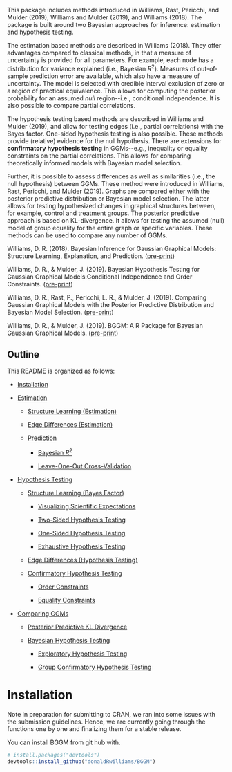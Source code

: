 
<!-- README.md is generated from README.Rmd. Please edit that file -->
<!-- ![](https://github.com/donaldRwilliams/BGGM/blob/master/man/figures/logo2.jpg) -->
This package includes methods introduced in Williams, Rast, Pericchi, and Mulder (2019), Williams and Mulder (2019), and Williams (2018). The package is built around two Bayesian approaches for inference: estimation and hypothesis testing.

The estimation based methods are described in Williams (2018). They offer advantages compared to classical methods, in that a measure of uncertainty is provided for all parameters. For example, each node has a distribution for variance explained (i.e., Bayesian *R*<sup>2</sup>). Measures of out-of-sample prediction error are available, which also have a measure of uncertainty. The model is selected with credible interval exclusion of zero or a region of practical equivalence. This allows for computing the posterior probability for an assumed *null* region--i.e., conditional independence. It is also possible to compare partial correlations.

The hypothesis testing based methods are described in Williams and Mulder (2019), and allow for testing edges (i.e., partial correlations) with the Bayes factor. One-sided hypothesis testing is also possible. These methods provide (relative) evidence for the null hypothesis. There are extensions for **confirmatory hypothesis testing** in GGMs--e.g., inequality or equality constraints on the partial correlations. This allows for comparing theoretically informed models with Bayesian model selection.

Further, it is possible to assess differences as well as similarities (i.e., the null hypothesis) between GGMs. These method were introduced in Williams, Rast, Pericchi, and Mulder (2019). Graphs are compared either with the posterior predictive distribution or Bayesian model selection. The latter allows for testing hypothesized changes in graphical structures between, for example, control and treatment groups. The posterior predictive approach is based on KL-divergence. It allows for testing the assumed (null) model of group equality for the entire graph or specific variables. These methods can be used to compare any number of GGMs.

Williams, D. R. (2018). Bayesian Inference for Gaussian Graphical Models: Structure Learning, Explanation, and Prediction. ([pre-print](https://doi.org/10.31234/osf.io/x8dpr))

Williams, D. R., & Mulder, J. (2019). Bayesian Hypothesis Testing for Gaussian Graphical Models:Conditional Independence and Order Constraints. ([pre-print](https://doi.org/10.31234/osf.io/ypxd8))

Williams, D. R., Rast, P., Pericchi, L. R., & Mulder, J. (2019). Comparing Gaussian Graphical Models with the Posterior Predictive Distribution and Bayesian Model Selection. ([pre-print](https://psyarxiv.com/yt386/))

Williams, D. R., & Mulder, J. (2019). BGGM: A R Package for Bayesian Gaussian Graphical Models. ([pre-print](https://psyarxiv.com/3b5hf/))

Outline
-------

This README is organized as follows:

-   [Installation](#installation)

-   [Estimation](#estimation)

    -   [Structure Learning (Estimation)](#structure-learning-estimation)

    -   [Edge Differences (Estimation)](#edge-differences)

    -   [Prediction](#prediction)

        -   [Bayesian *R*<sup>2</sup>](#bayesian-r2)

        -   [Leave-One-Out Cross-Validation](#leave-one-out-cross-validation)

-   [Hypothesis Testing](#hypothesis-testing)

    -   [Structure Learning (Bayes Factor)](#structure-learning-bayes-factor)

        -   [Visualizing Scientific Expectations](#visualizing-scientific-expectations)

        -   [Two-Sided Hypothesis Testing](#two-sided-testing)

        -   [One-Sided Hypothesis Testing](#one-sided-testing)

        -   [Exhaustive Hypothesis Testing](#exhaustive-hypothesis-testing)

    -   [Edge Differences (Hypothesis Testing)](#edge-differences-hypothesis-testing)

    -   [Confirmatory Hypothesis Testing](#confirmatory-hypothesis-testing)

        -   [Order Constraints](#order-constraints)

        -   [Equality Constraints](#equality-constraints)

-   [Comparing GGMs](#comparing-ggms)

    -   [Posterior Predictive KL Divergence](#posterior-predictive-kl-divergence)

    -   [Bayesian Hypothesis Testing](#bayesian-hypothesis-testing)

        -   [Exploratory Hypothesis Testing](#exploratory-hypothesis-testing)

        -   [Group Confirmatory Hypothesis Testing](#group-confirmatory-hypothesis-testing)

Installation
============

Note in preparation for submitting to CRAN, we ran into some issues with the submission guidelines. Hence, we are currently going through the functions one by one and finalizing them for a stable release.

You can install BGGM from git hub with.

``` r
# install.packages("devtools")
devtools::install_github("donaldRwilliams/BGGM")
```

<!-- # Estimation -->
<!-- The following methods are described in Williams (2018). They build upon two basic ideas. First, the Wishart distribution is a conjugate prior distribution for the precision matrix (inverse of the covariance matrix). This provides an analytic solution for selecting the graph, and allows for conveniently drawing posterior samples. Second, there is an exact relationship between estimating the precision matrix directly and with multiple regression. Here the individual elements, from joint posterior distribution of the precision matrix, can be converted to their respective regression counterparts. This allows for assessing nodewise (for each variable in the model) predictability.  -->
<!-- ##  Structure Learning (Estimation) -->
<!-- By structure learning we are referring to selecting the graph (i.e., the edge set $E$), which consists of those edges determined to be non-zero.  For demonstrative purposes, we consider a relatively small number of variables ($p= 5$).  -->
<!-- The package **BGGM** offers a convenient analytic solution for estimating GGMs. It is implemented with: -->
<!-- ```{r eval=TRUE, message=F, warning=F} -->
<!-- library(BGGM) -->
<!-- library(ggplot2) -->
<!-- library(ggraph) -->
<!-- library(foreach) -->
<!-- # p = 5 -->
<!-- Y <- BGGM::bfi[,1:5] -->
<!-- # analytic solution -->
<!-- fit_analytic <- estimate(Y, analytic = T) -->
<!-- # summary -->
<!-- summary(fit_analytic) -->
<!-- ``` -->
<!-- Note `summary(.)` provides information about the fitted model, including that the analytic solution was used, the number of observations ($n$) and variables ($p$), and the number of edges.  -->
<!-- The edge set is then selected with: -->
<!-- ```{r } -->
<!-- # select the graph (edge set E) -->
<!-- E <- select(fit_analytic, ci_width = 0.95) -->
<!-- # summary of E -->
<!-- summary(E) -->
<!-- ``` -->
<!-- The analytic solution works directly with the precision matrix, and thus, there is not an option to summarize the posterior distributions. This is because the non-standardized elements are in the opposite direction ($\pm$) of the partial correlations, which in our experience, can lead to confusion. To summarize  the partial correlations change `analytic = T` to `analytic = F`: -->
<!-- ```{r} -->
<!-- # sample from posterior -->
<!-- fit_sampling <- estimate(Y, analytic = F) -->
<!-- # select the graph -->
<!-- E <- select(fit_sampling, ci_width = 0.95) -->
<!-- # summarize partial correlations -->
<!-- summary(E, summarize = T, digits = 2) -->
<!-- ``` -->
<!-- Note that `edge` corresponds to that particular entry in the partial correlation matrix--i.e., `1--2` is the relation between the first and second variables, respectively. -->
<!-- **BGGM** provides several options for plotting, with each implemented as a S3 generic. For example, the partial correlations can be plotted with: -->
<!-- ```{r message=F, fig.height=3, fig.width=8} -->
<!-- # p = 10 -->
<!-- Y <- BGGM::bfi[,1:10] -->
<!-- # sampling required -->
<!-- fit_sampling <- estimate(Y, analytic = F) -->
<!-- # plot -->
<!-- plot_1A <- plot(fit_sampling,  -->
<!--                 ci_width = 0.95,  -->
<!--                 width = 0.1,   -->
<!--                 size = 2) + -->
<!--             coord_cartesian() + -->
<!--             theme(axis.text.x = element_text(angle = 90)) -->
<!-- plot_1A -->
<!-- ``` -->
<!-- This example nicely demonstrates how the `plot` objects can be further customized with **ggplot2**. There are two options for visualizing the selected graph. The heatmap plot is generated with: -->
<!-- ```{r, message=F} -->
<!-- # select the graph -->
<!-- E <- select(fit_sampling, ci_width = 0.95) -->
<!-- # heatmap plot -->
<!-- plot_1B <- plot(E,  -->
<!--                 type = "heatmap",  -->
<!--                 lower_tri = TRUE) + -->
<!--            ggtitle("Heatmap Plot") +  -->
<!--            theme(plot.title = element_text(size = 15)) -->
<!-- ``` -->
<!-- Here `lower_tri = TRUE` controls which partial correlations are plotted.  In this case, only the lower triangular elements are included in the plot. This can be changed with `lower_tri = FALSE`. -->
<!-- On the other hand, a “network” plot can be obtained with: -->
<!-- ```{r, warning=F,  fig.width=10, fig.height=4} -->
<!-- # network plot -->
<!-- plot_1C <- plot(E, type = "network", -->
<!--                 layout ='circle', -->
<!--                 node_outer = 8, -->
<!--                 node_inner = 7, -->
<!--                 node_text_size = 4) + -->
<!--            ggtitle("Network Plot") + -->
<!--            theme(plot.title = element_text(size = 15)) -->
<!-- cowplot::plot_grid(plot_1B, plot_1C) -->
<!-- ``` -->
<!-- A  key  feature  of **BGGM** is  extending  inference  beyond  identifying  non-zero  partial correlations.  The region of practical equivalence can be used for this purpose, as it allows for determining which relations are practically zero. In this case, we follow Cohen’s guidelines, wherein 0.1 is considered a small effect.This is implemented with: -->
<!-- ```{r, eval=T} -->
<!-- # p = 10 -->
<!-- Y <- BGGM::bfi[,1:10] -->
<!-- # sample from posterior -->
<!-- fit_sample <- estimate(Y, iter = 5000, analytic = F) -->
<!-- # select the graph -->
<!-- E <- select(fit_sample, rope = 0.1, prob = 0.95) -->
<!-- # summary for first 10 rows -->
<!-- head(E, nrow = 10, summarize = T, digits = 2) -->
<!-- ``` -->
<!-- The argument `prob = 0.95` requires that 95 % of the posterior density be in or out of the rope to be considered practically equivalent or different from zero.  With this decision rule, as seen with `head(.)`, edges `1--4` and `1--5` are practically equivalent to zero.  This inference is made possible with **BGGM**. -->
<!-- In this case, `plot(.)` returns two objects:  (1) the selected edges; (2) those for which there is support for the null values.  This is implemented with: -->
<!-- ```{r warning = F , out.height= "250 %"} -->
<!-- # network plot -->
<!-- plts <- plot(E, type = "network", -->
<!--              layout ='circle', -->
<!--              node_outer = 10, -->
<!--              node_inner = 9, -->
<!--              node_text_size = 6) -->
<!-- # practically non-zero -->
<!-- plot_1D <- plts$plot_nonzero + -->
<!--              ggtitle("Practically Non-zero") + -->
<!--              theme(plot.title = element_text(size = 15)) -->
<!-- plot_1D -->
<!-- ``` -->
<!-- ```{r, warning=F, out.height= "250 %"} -->
<!-- # practically zero -->
<!-- plot_1E <- plts$plot_zero + -->
<!--               ggtitle("Practically Zero") + -->
<!--               theme(plot.title = element_text(size = 15)) -->
<!-- plot_1E -->
<!-- ``` -->
<!-- We emphasize that GGMs are often thought to capture conditionally *independent* relations--i.e., evidence for the null hypothesis of no effect, conditional on the other variables in the model. However, the dominant approach assesses conditional *dependence* ($\rho_{ij} \neq 0$), and then sets relations to zero otherwise. **BGGM** can explicitly answer the question of conditional independence. -->
<!-- ## Edge Differences -->
<!-- Differences between partial correlations are often tested in GGMs; for example, with a classical (i.e., frequentist) approach that is implemented in **bootnet**.  One contribution of **BGGM** is providing Bayesian analogs for commonly used methods, as well as extensions to those methods.  In this case, we can use posterior probabilities to determine which edges are practically equivalent.  This is implemented with: -->
<!-- ```{r, message=F} -->
<!-- edge_difference <- edge_compare(fit_sample,  -->
<!--                                 contrast =  list("1--5 - 1--3",  -->
<!--                                                  "1--2 - 1--6",  -->
<!--                                                  "1--4 - 1--7",  -->
<!--                                                  "1--5 - 1--10",  -->
<!--                                                  "1--2 - 1--9"),  -->
<!--                                 ci_width = 0.95, -->
<!--                                 rope = 0.1) -->
<!-- head(edge_difference, nrow = 4) -->
<!-- ``` -->
<!-- This  output  includes  the  posterior  mean  and  standard  deviation  for  each  difference. Further, `pr_in` is  the  proportion  of  samples  between ($\pm$) 0.1.   This  can  be interpreted as the posterior probability of practical equivalence, which has been defined with the argument `rope = 0.1`.  Note that care must be taken when specifying the contrasts, as an error will arise if they are not in the proper format. The object `edge_difference` can then be plotted, but this is omitted to save space. -->
<!-- ## Prediction -->
<!-- The following is based on the correspondence between the elements of the precision matrix and multiple regression. In the context of GGMs, using regression to select edges is referred to as “neighborhood” selection.   On the other hand, the method described in Williams (2018) works directly with either the posterior distribution for the precision matrix or the maximum a posteriori estimates. These are then converted to the corresponding regression coefficients and residual variances. It follows that **BGGM** can also be used for the purpose of multiple regression–i.e., -->
<!-- ```{r} -->
<!-- # p = 10 -->
<!-- Y <- BGGM::bfi[,1:10] -->
<!-- # sample posterior -->
<!-- fit <- estimate(Y, iter = 5000) -->
<!-- # precision to regression -->
<!-- coefficients(fit, node = 1, ci_width = 0.95) -->
<!-- ``` -->
<!-- Here `node = 1` indicates which node is summarized.  This correspondence allows for computing measures of prediction error (or accuracy), including Bayesian $R^2$ and Bayesian leave-one-out cross-validation,  each  of  which  has  a  measure  of  uncertainty. Furthermore,  when  a computationally convenient option is desirable, **BGGM** includes an analytic expression for prediction error. This is also known as the predicted residual sums of squares (PRESS). -->
<!-- ### Bayesian $R^2$ -->
<!-- In-sample Bayesian $R^2$ is implemented with: -->
<!-- ```{r} -->
<!-- # training data -->
<!-- Y_train <- BGGM::bfi[1:100,1:10] -->
<!-- # fit to training data -->
<!-- fit_train <- estimate(Y_train, iter = 5000) -->
<!-- # compute Bayes R2 -->
<!-- train_R2 <- predict(fit_train, -->
<!--                     ci_width = 0.90, -->
<!--                     samples = 1000, -->
<!--                     measure = "R2") -->
<!-- # summary for first 2 rows -->
<!-- head(train_R2, nrow = 2) -->
<!-- ``` -->
<!-- Here `ci_width = 0.90` indicates the decision rule for setting coefficients to zero, and by default, 95 % intervals are used in the summary output. Similarly, out-of-sample Bayesian $R^2$ is computed with: -->
<!-- ```{r} -->
<!-- # test data -->
<!-- Y_test <-  BGGM::bfi[101:2000,1:10] -->
<!-- # predict test data -->
<!-- test_R2 <- predict(fit_train, ci_width = 0.90, -->
<!--                    test_data = Y_test, -->
<!--                    samples = 1000, measure = "R2") -->
<!-- ``` -->
<!-- The work flow is completed by visualizing Bayesian $R^2$ for each node–i.e., -->
<!-- ```{r, out.height= "300 %"} -->
<!-- # prior training and test error in the same plot -->
<!-- plt_3A <- plot(x1 = train_R2, x2 =  test_R2, order = "test") -->
<!-- plt_3A -->
<!-- ``` -->
<!-- Here the nodes have been ordered by which has the best out-of-sample performance. It is also possible to have each in a separate plot by leaving `x2` empty. The `predict` object can be used to assess differences in predictive accuracy with compare(.). **BGGM** also includes mean squared error (`measure = "mse"`). -->
<!-- ### Leave-one-out cross-validation -->
<!-- Bayesian leave-one-out cross-validation is implemented with: -->
<!-- ```{r} -->
<!-- # p = 10 -->
<!-- Y <- BGGM::bfi[1:1000,1:10] -->
<!-- # sample posterior -->
<!-- fit_sample <- estimate(Y, iter = 5000) -->
<!-- # Bayesian LOO -->
<!-- bayes_loo <- loocv(fit_sample) -->
<!-- # nodewise loo summary -->
<!-- summary(bayes_loo) -->
<!-- ``` -->
<!-- The results are plotted with: -->
<!-- ```{r, out.height= "300 %"} -->
<!-- # plot CV error -->
<!-- plt_3B <- plot(bayes_loo, size = 8) + -->
<!--           theme_classic() + -->
<!--           ylab("Bayesian Leave-One-Out") -->
<!-- plt_3B -->
<!-- ``` -->
<!-- Similarly,  by  setting `analytic = T`,  leave-one-out  prediction  error  can  be  computed analytically.  This is implemented with: -->
<!-- ```{r, out.height= "300 %"} -->
<!-- # p = 10 -->
<!-- Y <- BGGM::bfi[1:1000,1:10] -->
<!-- # analytic solution -->
<!-- fit_analytic <- estimate(Y, analytic = T) -->
<!-- # analytic LOO (PRESS; based on point estimates) -->
<!-- press_loo <- loocv(fit_analytic) -->
<!-- # plot CV error -->
<!-- plt_3C <- plot(press_loo, size = 8) + -->
<!--           theme_classic() + -->
<!--           ylab("PRESS: Leave-One-Out") + -->
<!--           scale_y_continuous(expand = c(0, 0), -->
<!--           limit = c(0, 1000)) -->
<!-- plt_3C -->
<!-- ``` -->
<!-- This highlights the difference between the leave-one-out methods, in that the Bayesian version has a measure of uncertainty (although the order is the same). For both measures of predictive *error*, a lower value indicates a more predictable node (variable). -->
<!-- # Hypothesis Testing -->
<!-- The following methods were introduced in Williams and Mulder (2019). That work not only presented an exploratory approach using the Bayes factor, but it also proposed methodology for confirmatory hypothesis testing in GGMs. The latter provides an alternative to data driven model selection that is commonplace in the GGM literature, and in particular, it allows for comparing theoretical models. Further, the novel matrix$-F$ prior distribution is used for the partial correlations, which offers more flexibility than the Wishart distribution. This approach builds upon (Mulder2016), where the focus was on correlations (as opposed to *partial* correlations). In particular, **BGGM** allows for Bayesian model selection with competing sets of inequality and/or equality constraints on multiple partial correlations. -->
<!-- ## Structure Learning (Bayes Factor) -->
<!-- ### Visualizing Scientific Expectations -->
<!-- For Bayesian hypothesis testing in particular, it is important to *fully* understand the prior distribution $\mathcal{H}_u$. This is because it captures the predicted effect size, and it is used to compute the Bayes factor. This stands in contrast to the above estimation based methods, where $E$ is determined with respect to (only) the posterior distribution. To this end, **BGGM** includes functions to visualize the prior distribution or prediction--i.e., -->
<!-- ```{r,  out.width = '50%'} -->
<!-- # define (potentially) hypothesized standard deviations for rho_ij -->
<!-- rho_sd <- c(0.1, 0.25, 0.5) -->
<!-- # plot -->
<!-- plt_4A <- hypothesis_plot(rho_sd = rho_sd) + -->
<!--                 theme(panel.grid.major = element_blank()) + -->
<!--                 ylab("Density")         -->
<!-- plt_4A -->
<!-- ``` -->
<!-- `rho_sd = c(.)` defines a couple (prospective) values for the hypothesized standard deviation of the partial correlations. Further, **BGGM** allows for testing edge differences with the Bayes factor. Accordingly, the *implied* prior distribution for the difference can also be visualized. This is implemented with: -->
<!-- ```{r,  out.width = '50%'} -->
<!-- # define (potentially) hypothesized standard deviations for rho_ij -->
<!-- rho_sd <- c(0.1, 0.25, 0.5) -->
<!-- # plot -->
<!-- plt_4B <- hypothesis_plot(rho_sd = rho_sd, -->
<!--                           difference = TRUE) + -->
<!--                 theme(panel.grid.major = element_blank()) + -->
<!--                 ylab("Density")         -->
<!-- plt_4B -->
<!-- ``` -->
<!-- ### Two-Sided Testing -->
<!-- Two-sided hypothesis testing is implemented as follows. First the model is fitted with: -->
<!-- ```{r, warning=F} -->
<!-- # p = 5 -->
<!-- Y <- BGGM::bfi[,1:5] -->
<!-- # fit model -->
<!-- fit_bf <- explore(Y, prior_sd = 0.5,  -->
<!--                   iter = 5000,  -->
<!--                   cores = 2) -->
<!-- summary(fit_bf) -->
<!-- ``` -->
<!-- Note `summary(.)`, or alternatively `print(.)`, provides information about the fitted model, including that hypothesis testing (exploratory) was used, the number of observations ($n$) and variables ($p$), and the number of edges. Delta ($\delta$) is the hyperparameter of the matrix$-F$ distribution. A value of 3 corresponds to `prior_sd = 0.5`. This output parallels the estimation based methods. Importantly, all fitted objects include specific (what method was used) and general information (e.g., $n$ and $p$) when printed. -->
<!-- The graph is then selected with: -->
<!-- ```{r} -->
<!-- E <- select(fit_bf,  -->
<!--             BF_cut = 3,  -->
<!--             alternative = "two.sided") -->
<!-- # summary  -->
<!-- summary(E, hyp = "H1") -->
<!-- ``` -->
<!-- It is also possible to change `hyp = "H1"` to `hyp = "H0`, which will print the adjacency matrix for conditionally independent relations. Further, it is possible to summarize $E$ as follows: -->
<!-- ```{r} -->
<!-- summary(E, summarize = T, log = T, digits = 2) -->
<!-- ``` -->
<!-- The option `log = TRUE` controls the scale of the Bayes factor. Note that the same plotting options available for these methods. They have the same implementation as the estimation based methods, and thus the `alternative = two.sided` plot is not shown here. It is also possible to plot $\mathcal{H}_u$ and a selected posterior distribution. This visualizes how the Bayes factor is computed--i.e., -->
<!-- ```{r,  out.width = '50%'} -->
<!-- plt_4C <- hypothesis_plot(fit = fit_bf,  -->
<!--                 edge = "1--4", size = 3) + -->
<!--         theme(panel.grid.minor = element_blank(), -->
<!--               legend.position = "top") + -->
<!--   ylab("Density") + -->
<!--   xlab("Distributions") -->
<!-- plt_4C -->
<!-- ``` -->
<!-- Here it can be seen that the Bayes factor is the ratio of density evaluated at 0. In this case, there is evidence for $\mathcal{H}_0$ ($BF_{01} \approx 33$). This plotting option  may be useful for understanding (and describing) the Bayes factor approach for selecting the graph (or more generally the testing strategy for partial correlations).  -->
<!-- ### One-Sided Testing -->
<!-- One-sided hypothesis testing is implemented with: -->
<!-- ```{r, warning=F, message=F, out.width = '50%'} -->
<!-- # p =  10 -->
<!-- Y <- BGGM::bfi[,1:10] -->
<!-- # sample from posterior -->
<!-- fit_bf <- explore(Y, prior_sd = 0.5,  -->
<!--                   iter = 5000,  -->
<!--                   cores = 2) -->
<!-- # rho > 0 -->
<!-- E_pos <- select(fit_bf,  -->
<!--             BF_cut = 3,  -->
<!--             alternative = "greater") -->
<!-- # positive plot -->
<!-- plt_pos <- plot(E_pos, type = "network")  -->
<!-- plt_pos <- plt_pos$plot_nonzero +  -->
<!--            ggtitle(expression(atop(H[0]: rho[i][j]*" = "*0, H[1]: rho[i][j]*" > "*0)))  -->
<!-- plt_pos -->
<!-- ``` -->
<!-- $\mathcal{H}_1: \rho_{ij} < 0$ can be tested by changing `alternative = greater` to `alternative = less`. -->
<!-- ### Exhaustive Hypothesis Testing -->
<!-- A defining feature of Bayesian hypothesis testing is the ability to assess which theoretical model best predicts the data at hand. However, in the absence of guiding theory, it is likely that a more exploratory approach is warranted. **BGGM** thus includes an exhaustive approach--i.e.,$\mathcal{H}_0: \rho_{ij} = 0$ vs. $\mathcal{H}_1: \rho_{ij} > 0$ vs. $\mathcal{H}_2: \rho_{ij} < 0$. -->
<!-- This covers the entire parameter space. Further details can be found in Williams and Mulder (2019). The exhaustive approach is implemented with: -->
<!-- ```{r} -->
<!-- # p = 10 -->
<!-- Y <- BGGM::bfi[,1:10] -->
<!-- # sample from posterior -->
<!-- fit_bf <- explore(Y, prior_sd = 0.5,  -->
<!--                   iter = 5000,  -->
<!--                   cores = 2) -->
<!-- # select the graph -->
<!-- E <- select(fit_bf,  -->
<!--             hyp_prob = 0.90,  -->
<!--             alternative = "exhaustive") -->
<!-- # first 5 rows -->
<!-- head(E, summarize = T, nrow = 5) -->
<!-- ``` -->
<!-- The ratio of posterior probabilities, e.g., $p(\mathcal{H}_1|\textbf{Y}) / p(\mathcal{H}_2|\textbf{Y})$, can then be used to compute a Bayes factor if desired. `hyp_prob = 0.90` is the decision rule for concluding there is evidence for a given hypothesis. This can the be plotted with: -->
<!-- ```{r, warning=F, message=F, fig.width=10, fig.height=3.5} -->
<!-- # plots -->
<!-- plts <- plot(E, type = "network") -->
<!-- # combine -->
<!-- cowplot::plot_grid(plts$plot_H0, plts$plot_H1, plts$plot_H2, nrow = 1) -->
<!-- ``` -->
<!-- ## Edge Differences (Hypothesis Testing) -->
<!-- **BGGM** allows for testing edge differences with Bayesian hypothesis testing. The same options are available as for determining $E$--i.e., `alternative = "two.sided"`, `alternative = "greater"` (or less), and `alternative = "exhaustive"`. The exhaustive approach is implemented with: -->
<!-- ```{r, out.height= "350 %"} -->
<!-- # p = 10 -->
<!-- Y <- BGGM::bfi[,1:10] -->
<!-- # sample from posterior -->
<!-- fit_bf <- explore(Y, prior_sd = 0.5,  -->
<!--                   iter = 5000,  -->
<!--                   cores = 2) -->
<!-- # edge compare -->
<!-- edge_comp <- edge_compare(fit_bf,  -->
<!--                   contrast = c("1--5 - 1--3",  -->
<!--                                "1--2 - 1--6",  -->
<!--                                "1--4 - 1--7",  -->
<!--                                "1--5 - 1--10",  -->
<!--                                "1--2 - 1--9"),  -->
<!--                   alternative = "exhaustive") -->
<!-- # summary -->
<!-- summary(edge_comp) -->
<!-- ``` -->
<!-- There are two plotting options for the returned object `edge_comp`. The first is ideal if few contrasts are tested--i.e., -->
<!-- ```{r, out.height= "350 %"} -->
<!-- # plot -->
<!-- plt <- plot(edge_comp, stack = F, spread = .75) -->
<!-- # one contrast -->
<!-- plt$`1--5 - 1--3` -->
<!-- ``` -->
<!-- The object `plt` includes a separate plot for each contrast. On the other hand, in the case of many contrasts, it is also possible to visualize each with a stacked bar chart--i.e., -->
<!-- ```{r, out.height= "350 %"} -->
<!-- # plot -->
<!-- plt <- plot(edge_comp, stack = T, spread = .75) -->
<!-- # stacked -->
<!-- plt -->
<!-- ``` -->
<!-- # Confirmatory Hypothesis Testing -->
<!-- A key contribution of **BGGM** is extending hypothesis testing beyond exploratory and to confirmatory in GGMs. The former is essentially feeding -->
<!-- the data to the functions in **BGGM** and seeing what comes back. In other words, there are no specific, hypothesized models under consideration. On the other hand, the confirmatory hypothesis testing approaches allows for comparing theoretical models or (actual) predictions. The focus is thus not on $E$, but only certain edges in the network.  -->
<!-- ## Order Constraints -->
<!-- Theory may suggest, for example, that a set of partial correlations is expected to be larger than another set of partial correlations, that there is a hypothesized order of edge magnitude for a given node (variable), or some edges are expected to be positive while others are predicted to be negative. These can be tested with **BGGM**.  -->
<!-- For example, suppose we expected (predicted) the following:  -->
<!-- $\mathcal{H}_1: \rho_{1,2} > \rho_{1,3} > \rho_{1,4} > \rho_{1,5}$ -->
<!-- vs.   -->
<!-- $\mathcal{H}_c:$ Not $\mathcal{H}_1$ -->
<!-- This is implemented with: -->
<!-- ```{r} -->
<!-- # p = 10 -->
<!-- Y <- BGGM::bfi[,1:10] -->
<!-- # hypothesis -->
<!-- hypothesis <- c("1--2 > 1--3 > 1--4 > 1--5") -->
<!-- # test order -->
<!-- test_order <-  confirm(x = Y, hypothesis  = hypothesis,  -->
<!--                        prior_sd = 0.5, iter = 50000,  -->
<!--                        cores = 2) -->
<!-- # summary -->
<!-- summary(test_order) -->
<!-- ``` -->
<!-- As indicated by the posterior probabilities, the hypothesis was not supported. -->
<!-- One the other hand, we can also test the prediction that, for a specific variable (for example),  certain edges are negative while others are positive--i.e.,   -->
<!-- $\mathcal{H}_1: (\rho_{1,2}, \rho_{1,3}, \rho_{1,4}) < 0 < \rho_{1,6}$ -->
<!-- vs. -->
<!-- $\mathcal{H}_c:$ Not $\mathcal{H}_1$ -->
<!-- Here the prediction states that the relation between variable 1 and 6 is positive, whereas the others are predicted to be negative. This is implemented with:  -->
<!-- ```{r} -->
<!-- # hypothesis -->
<!-- hypothesis <- c("(1--2, 1--3, 1--4)  <  0 < (1--6)") -->
<!-- # test order -->
<!-- test_order <-  confirm(x = Y, hypothesis  = hypothesis,  -->
<!--                        prior_sd = 0.5, iter = 50000,  -->
<!--                        cores = 2) -->
<!-- # summary -->
<!-- summary(test_order) -->
<!-- ``` -->
<!-- There is strong support for $\mathcal{H}_1$. Note that `iter = 50000` ($\approx 7$ seconds), which ensures an adequate number of samples for accurately computing the Bayes factor. Although the focus is not *E*, but rather a subset of partial correlations, the object `test_order` can be plotted--i.e.,  -->
<!-- ```{r, out.width= "325 %", out.width= "325 %"} -->
<!-- plt <- hypothesis_plot(fit = test_order,  -->
<!--                 node_outer = 8,  -->
<!--                 node_inner = 7,  -->
<!--                 node_text_size = 6) -->
<!-- plt -->
<!-- ``` -->
<!-- This is meant to highlight the specific edges considered in the hypothesis test. Further, in this plot, it is clear that $(\rho_{1,2}, \rho_{1,3}, \rho_{1,4}) < 0$ and that $0 < \rho_{1,6}$. We emphasize that these *confirmatory* hypotheses should be decided upon before visualizing the network. -->
<!-- ## Equality Constraints -->
<!-- **BGGM** can also test exact equality constraints on sets of edges (i.e., partial correlations). One could predict that certain edges have the same strength (effect size) or that a set of edges are equal to zero. The latter allows for testing expectations about the underlying conditional independence structure, say, for a particular variable (node) in the model. For example, -->
<!-- $\mathcal{H}_1: (\rho_{1,2}, \rho_{1,3}, \rho_{1,4}) = 0$ -->
<!-- vs. -->
<!-- $\mathcal{H}_c:$ Not $\mathcal{H}_1$ -->
<!-- ```{r} -->
<!-- hypothesis <- "(1--2, 1--3, 1--4) = 0" -->
<!-- # test order -->
<!-- test_order <-  confirm(x = Y, hypothesis  = hypothesis,  -->
<!--                        prior_sd = 0.5, iter = 50000,  -->
<!--                        cores = 2) -->
<!-- # summary -->
<!-- summary(test_order) -->
<!-- ``` -->
<!-- # Comparing GGMs -->
<!-- **BGGM** includes two approaches for comparing any number of GGMs. They were introduced in Williams, Rast, Pericchi, and Mulder (2019). The methods can test entire structures, particular edges, and nodewise testing. One approach is based on the posterior predictive distribution, and tests the null hypothesis of group equality. Importantly, like classical methods (i.e., frequentist), this approach can only determine whether the null of group equality is rejected or retained. It cannot provide evidence for the null hypothesis. To this end, another approach is based on Bayesian model selection. This allows for assessing network invariances (i.e., the null hypothesis). -->
<!-- ## Posterior Predictive KL Divergence -->
<!-- The predictive approach is based on the distribution of future data. In particular, the posterior predictive distribution of Kullback–Leibler divergence is used to test the null hypothesis of group equality. This method can be understood as a multivariate likelihood ratio that accounts for uncertainty, but importantly, with respect to the predictive distribution. -->
<!-- ```{r} -->
<!-- # Assume null is true -->
<!-- Y1 <- MASS::mvrnorm(500, rep(0, 16), Sigma = BGGM::ptsd_cor1) -->
<!-- Y2 <- MASS::mvrnorm(500, rep(0, 16), Sigma = BGGM::ptsd_cor1) -->
<!-- Y3 <- MASS::mvrnorm(500, rep(0, 16), Sigma = BGGM::ptsd_cor1) -->
<!-- # predictive check -->
<!-- ggm_ppc1 <- ggm_compare_ppc(Y1, Y2, Y3,  -->
<!--                            type = "global", iter = 5000) -->
<!-- # summary -->
<!-- summary(ggm_ppc1) -->
<!-- ``` -->
<!-- In this case, the null hypothesis was not rejected. The `p_value` is the probability, or proportion, that the predictive KL divergence is larger than the observed KL divergence. For example, with `p_value = 0.02` (e.g.), this would indicate that, conditional on group equality, there is only a 2 % chance of observing that amount of error in the future. Thus this would be considered extreme at the conventional threshold ($\alpha = 0.05$). -->
<!-- The above example tested the entire network (`type = global`). It is also possible to narrow the focus to each node in the GGM. In other words, the null hypothesis of group equality is tested for each variable. This predictive check is implemented with: -->
<!-- ```{r} -->
<!-- # Assume null is true -->
<!-- Y1 <- MASS::mvrnorm(500, rep(0, 16), Sigma = BGGM::ptsd_cor1) -->
<!-- Y2 <- MASS::mvrnorm(500, rep(0, 16), Sigma = BGGM::ptsd_cor1) -->
<!-- # predictive check -->
<!-- ggm_ppc2 <- ggm_compare_ppc(Y1, Y2, type = "nodewise", iter = 5000) -->
<!-- # summary -->
<!-- summary(ggm_ppc2) -->
<!-- ``` -->
<!-- The predictive distributions can also be visualized. For example, the `global` check is implemented with: -->
<!-- ```{r, out.width= "500 %", out.width= "500 %", message=F, warning=F} -->
<!-- # global predictive check -->
<!-- plot(ggm_ppc1) + -->
<!--   theme_minimal(base_size = 14)  + -->
<!--   theme(legend.position = "none",  panel.grid.minor.x = element_blank()) -->
<!-- ``` -->
<!-- The `nodewise` predictive check is plotted with: -->
<!-- ```{r, message=F, warning=F, out.height= "500 %"} -->
<!-- #plots -->
<!-- plot(ggm_ppc2, log = T)[[1]] + -->
<!--   theme_minimal(base_size = 14)  + -->
<!--   theme(legend.position = "none",  panel.grid.minor.x = element_blank()) -->
<!-- ``` -->
<!-- ## Bayesian Hypothesis Testing -->
<!-- ### Exploratory Hypothesis Testing -->
<!-- The following method uses the Bayes factor to test whether there is (relative) evidence for edge equality in any number of GGMs. The test is for each edge or partial  -->
<!-- correlation in the GGMs. In the case of more than two groups, for example with, say, 4 groups, the method tests whether each edge is the same across all groups. The alternative ($\mathcal{H}_1$) is then the unrestricted model--i.e., not $\mathcal{H}_0$. This is implemented with  -->
<!-- ```{r} -->
<!-- # Assume null is true for all edges -->
<!-- Y1 <- MASS::mvrnorm(500, rep(0, 16), Sigma = diag(16)) -->
<!-- Y2 <- MASS::mvrnorm(500, rep(0, 16), Sigma = diag(16)) -->
<!-- Y3 <- MASS::mvrnorm(500, rep(0, 16), Sigma = diag(16)) -->
<!-- # sample from posteriors and compute BF -->
<!-- ggm_bf <- ggm_compare_bf(Y1, Y2, Y3,  -->
<!--                          prior_sd = .5,  -->
<!--                          iter = 5000,  -->
<!--                          cores = 2) -->
<!-- # select with BF_cut = 3 -->
<!-- ggm_bf_sel <- select(ggm_bf, BF_cut = 3) -->
<!-- # summary -->
<!-- summary(ggm_bf_sel, type = "adj") -->
<!-- ``` -->
<!-- ### Group Confirmatory Hypothesis Testing -->
<!-- The confirmatory methods described above can be extended to any number of groups.  For example, a researcher can test their expectations in, say, treatment vs. control groups, where certain edges are predicted to increase. This can then be compared to a model predicting those edges stayed the same--i.e., -->
<!-- $\mathcal{H}_1: (\rho_{1,2_{g1}} > \rho_{1,2_{g2}}) ,  (\rho_{1,3_{g1}} > \rho_{1,3_{g2}}), (\rho_{2,3_{g1}} > \rho_{2,3_{g2}})$  -->
<!-- vs. -->
<!-- $\mathcal{H}_2: (\rho_{1,2_{g1}} = \rho_{1,2_{g2}}) ,  (\rho_{1,3_{g1}} = \rho_{1,3_{g2}}), (\rho_{2,3_{g1}} = \rho_{2,3_{g2}})$ -->
<!-- vs. -->
<!-- $\mathcal{H}_c:$  not $\mathcal{H}_1$ or $\mathcal{H}_2$ -->
<!-- Note that this method can be used for any number of groups, variables, and sets of competing inequality and equality restrictions. This example is implemetned with:  -->
<!-- ```{r} -->
<!-- # assume the null is true -->
<!-- Y1 <- MASS::mvrnorm(500, rep(0, 3), Sigma = diag(3)) -->
<!-- Y2 <- MASS::mvrnorm(500, rep(0, 3), Sigma = diag(3)) -->
<!-- ggms_confirm <- ggm_compare_bf(Y1, Y2, prior_sd = 0.5,  -->
<!--                                 hypothesis  = "g1_1--2 > g2_1--2,  -->
<!--                                                g1_1--3 > g2_1--3,  -->
<!--                                                g1_2--3 > g2_2--3;  -->
<!--                                                g1_1--2 = g2_1--2,  -->
<!--                                                g1_1--3 = g2_1--3,  -->
<!--                                                g1_2--3 = g2_2--3") -->
<!-- summary(ggms_confirm) -->
<!-- ``` -->
<!-- In this case, because each group was assumed to have equal edges, $\mathcal{H}_2$ was supported by the data. We again emphasize that edges can be tested in any size network (assuming that $p < n$). -->
